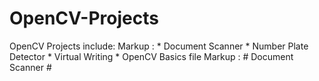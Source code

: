# OpenCV-Projects

OpenCV Projects include:
         Markup : * Document Scanner
                  * Number Plate Detector
                  * Virtual Writing
                  * OpenCV Basics file
         Markup :  # Document Scanner #
